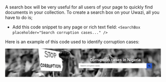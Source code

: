A search box will be very useful for all users of your page to quickly find documents in your collection. To create a search box on your Uwazi, all you have to do is;

* Add this code snippet to any page or rich text field: `<SearchBox placeholder="Search corruption cases..." />`

Here is an example of this code used to identify corruption cases: 

![](https://github.com/quincywiele/HURIDOCS-User-Manuals/blob/master/searchbox.png)
